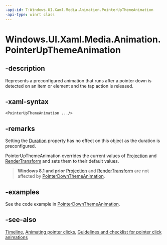 ```yaml
---
-api-id: T:Windows.UI.Xaml.Media.Animation.PointerUpThemeAnimation
-api-type: winrt class
---
```


<!-- Class syntax.
public class PointerUpThemeAnimation : Windows.UI.Xaml.Media.Animation.Timeline, Windows.UI.Xaml.Media.Animation.IPointerUpThemeAnimation
-->

# Windows.UI.Xaml.Media.Animation.PointerUpThemeAnimation

## -description
Represents a preconfigured animation that runs after a pointer down is detected on an item or element and the tap action is released.

## -xaml-syntax
```xaml
<PointerUpThemeAnimation .../>
```

## -remarks
Setting the [Duration](timeline_duration.md) property has no effect on this object as the duration is preconfigured.

PointerUpThemeAnimation overrides the current values of [Projection](../windows.ui.xaml/uielement_projection.md) and [RenderTransform](../windows.ui.xaml/uielement_rendertransform.md) and sets them to their default values.

> **Windows 8.1 and prior**
> [Projection](../windows.ui.xaml/uielement_projection.md) and [RenderTransform](../windows.ui.xaml/uielement_rendertransform.md) are not affected by [PointerDownThemeAnimation](pointerdownthemeanimation.md).

## -examples
See the code example in [PointerDownThemeAnimation](pointerdownthemeanimation.md).

## -see-also
[Timeline](timeline.md), [Animating pointer clicks](https://msdn.microsoft.com/library/b100b9c1-dfd7-43ac-99ed-a742a029c39b), [Guidelines and checklist for pointer click animations](https://msdn.microsoft.com/library/eeb10a2c-629a-4705-8468-4d019d74ddff)
